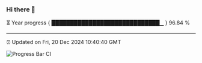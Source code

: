 ### Hi there 👋

⏳ Year progress { █████████████████████████████▁ } 96.84 %

---

⏰ Updated on Fri, 20 Dec 2024 10:40:40 GMT

![Progress Bar CI](https://github.com/IshwaranRudhara/GIT-ACTION/workflows/Progress%20Bar%20CI/badge.svg)

